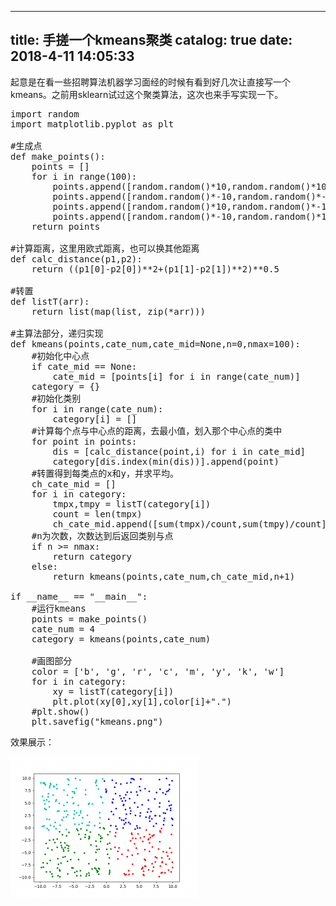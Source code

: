 
---
title: 手搓一个kmeans聚类
catalog: true
date: 2018-4-11 14:05:33
---

起意是在看一些招聘算法机器学习面经的时候有看到好几次让直接写一个kmeans。之前用sklearn试过这个聚类算法，这次也来手写实现一下。<!--more-->
<pre>import random
import matplotlib.pyplot as plt

#生成点
def make_points():
    points = []
    for i in range(100):
        points.append([random.random()*10,random.random()*10])
        points.append([random.random()*-10,random.random()*-10])
        points.append([random.random()*10,random.random()*-10])
        points.append([random.random()*-10,random.random()*10])
    return points

#计算距离，这里用欧式距离，也可以换其他距离
def calc_distance(p1,p2):
    return ((p1[0]-p2[0])**2+(p1[1]-p2[1])**2)**0.5

#转置
def listT(arr):
    return list(map(list, zip(*arr)))

#主算法部分，递归实现
def kmeans(points,cate_num,cate_mid=None,n=0,nmax=100):
    #初始化中心点
    if cate_mid == None:
        cate_mid = [points[i] for i in range(cate_num)]
    category = {}
    #初始化类别
    for i in range(cate_num):
        category[i] = []
    #计算每个点与中心点的距离，去最小值，划入那个中心点的类中
    for point in points:
        dis = [calc_distance(point,i) for i in cate_mid]
        category[dis.index(min(dis))].append(point)
    #转置得到每类点的x和y，并求平均。
    ch_cate_mid = []
    for i in category:
        tmpx,tmpy = listT(category[i])
        count = len(tmpx)
        ch_cate_mid.append([sum(tmpx)/count,sum(tmpy)/count])
    #n为次数，次数达到后返回类别与点
    if n &gt;= nmax:
        return category
    else:
        return kmeans(points,cate_num,ch_cate_mid,n+1)

if __name__ == "__main__":
    #运行kmeans
    points = make_points()
    cate_num = 4
    category = kmeans(points,cate_num)

    #画图部分
    color = ['b', 'g', 'r', 'c', 'm', 'y', 'k', 'w']
    for i in category:
        xy = listT(category[i])
        plt.plot(xy[0],xy[1],color[i]+".")
    #plt.show()
    plt.savefig("kmeans.png")</pre>
效果展示：

<a href="/img/uploads/2018/04/test.png"><img class="alignnone wp-image-601 size-medium" src="/img/uploads/2018/04/test-300x225.png" alt="" width="300" height="225" /></a>
